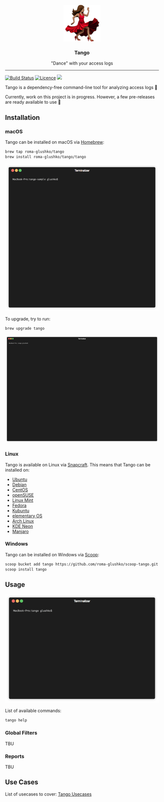 <p align="center">
  <img alt="Tango Logo" src="https://raw.githubusercontent.com/roma-glushko/tango/master/doc/tango-logo.png" height="120" />
  <h3 align="center">Tango</h3>
  <p align="center">"Dance" with your access logs</p>
</p>

---

<p align="center">
  
  [![Build Status](https://travis-ci.org/roma-glushko/tango.svg?branch=master)](https://travis-ci.org/roma-glushko/tango)
  [![Licence](https://img.shields.io/github/license/roma-glushko/tango)](https://github.com/roma-glushko/tango/blob/master/LICENSE)
  <img src="https://img.shields.io/badge/WIP-Work%20In%20Progress-yellow.svg" />
</p>

Tango is a dependency-free command-line tool for analyzing access logs 💃

Currently, work on this project is in progress. 
However, a few pre-releases are ready available to use 🎉

## Installation

### macOS

Tango can be installed on macOS via <a href="https://brew.sh/">Homebrew</a>:

```bash
brew tap roma-glushko/tango
brew install roma-glushko/tango/tango
```

<p align="center">
    <img src="https://raw.githubusercontent.com/roma-glushko/tango/master/doc/tango-install-homebrew.gif" />
</p>

To upgrade, try to run:

```bash
brew upgrade tango
```

<p align="center">
    <img src="https://raw.githubusercontent.com/roma-glushko/tango/master/doc/tango-upgrade-homebrew.gif" />
</p>

### Linux

Tango is available on Linux via <a href="https://snapcraft.io/tango">Snapcraft</a>.
This means that Tango can be installed on:

- <a href="https://snapcraft.io/install/tango/ubuntu">Ubuntu</a>
- <a href="https://snapcraft.io/install/tango/debian">Debian</a>
- <a href="https://snapcraft.io/install/tango/centos">CentOS</a>
- <a href="https://snapcraft.io/install/tango/opensuse">openSUSE</a>
- <a href="https://snapcraft.io/install/tango/mint">Linux Mint</a>
- <a href="https://snapcraft.io/install/tango/fedora">Fedora</a>
- <a href="https://snapcraft.io/install/tango/kubuntu">Kubuntu</a>
- <a href="https://snapcraft.io/install/tango/elementary">elementary OS</a>
- <a href="https://snapcraft.io/install/tango/arch">Arch Linux</a>
- <a href="https://snapcraft.io/install/tango/kde-neon">KDE Neon</a>
- <a href="https://snapcraft.io/install/tango/manjaro">Manjaro</a>

### Windows

Tango can be installed on Windows via <a href="https://scoop.sh/">Scoop</a>:

```bash
scoop bucket add tango https://github.com/roma-glushko/scoop-tango.git
scoop install tango
```

## Usage

<p align="center">
    <img src="https://raw.githubusercontent.com/roma-glushko/tango/master/doc/tango.gif" />
</p>

List of available commands:

```bash
tango help
```

### Global Filters

TBU

### Reports

TBU

## Use Cases

List of usecases to cover: <a href="https://raw.githubusercontent.com/roma-glushko/tango/master/doc/use-cases.md">Tango Usecases</a>
